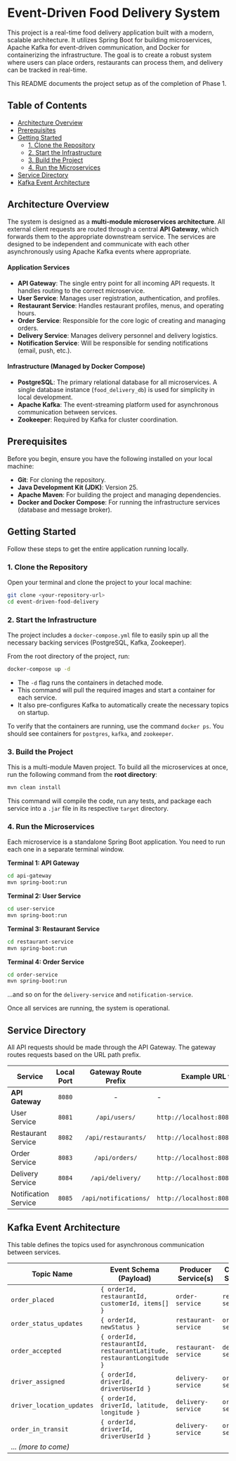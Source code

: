 # Event-Driven Food Delivery System

This project is a real-time food delivery application built with a modern, scalable architecture. It utilizes Spring
Boot for building microservices, Apache Kafka for event-driven communication, and Docker for containerizing the
infrastructure. The goal is to create a robust system where users can place orders, restaurants can process them, and
delivery can be tracked in real-time.

This README documents the project setup as of the completion of Phase 1.

## Table of Contents

- [Architecture Overview](#architecture-overview)
- [Prerequisites](#prerequisites)
- [Getting Started](#getting-started)
    - [1. Clone the Repository](#1-clone-the-repository)
    - [2. Start the Infrastructure](#2-start-the-infrastructure)
    - [3. Build the Project](#3-build-the-project)
    - [4. Run the Microservices](#4-run-the-microservices)
- [Service Directory](#service-directory)
- [Kafka Event Architecture](#kafka-event-architecture)

## Architecture Overview

The system is designed as a **multi-module microservices architecture**. All external client requests are routed through
a central **API Gateway**, which forwards them to the appropriate downstream service. The services are designed to be
independent and communicate with each other asynchronously using Apache Kafka events where appropriate.

#### Application Services

- **API Gateway**: The single entry point for all incoming API requests. It handles routing to the correct microservice.
- **User Service**: Manages user registration, authentication, and profiles.
- **Restaurant Service**: Handles restaurant profiles, menus, and operating hours.
- **Order Service**: Responsible for the core logic of creating and managing orders.
- **Delivery Service**: Manages delivery personnel and delivery logistics.
- **Notification Service**: Will be responsible for sending notifications (email, push, etc.).

#### Infrastructure (Managed by Docker Compose)

- **PostgreSQL**: The primary relational database for all microservices. A single database instance (`food_delivery_db`)
  is used for simplicity in local development.
- **Apache Kafka**: The event-streaming platform used for asynchronous communication between services.
- **Zookeeper**: Required by Kafka for cluster coordination.

## Prerequisites

Before you begin, ensure you have the following installed on your local machine:

- **Git**: For cloning the repository.
- **Java Development Kit (JDK)**: Version 25.
- **Apache Maven**: For building the project and managing dependencies.
- **Docker and Docker Compose**: For running the infrastructure services (database and message broker).

## Getting Started

Follow these steps to get the entire application running locally.

### 1. Clone the Repository

Open your terminal and clone the project to your local machine:

```bash
git clone <your-repository-url>
cd event-driven-food-delivery
```

### 2. Start the Infrastructure

The project includes a `docker-compose.yml` file to easily spin up all the necessary backing services (PostgreSQL,
Kafka, Zookeeper).

From the root directory of the project, run:

```bash
docker-compose up -d
```

- The `-d` flag runs the containers in detached mode.
- This command will pull the required images and start a container for each service.
- It also pre-configures Kafka to automatically create the necessary topics on startup.

To verify that the containers are running, use the command `docker ps`. You should see containers for `postgres`,
`kafka`, and `zookeeper`.

### 3. Build the Project

This is a multi-module Maven project. To build all the microservices at once, run the following command from the **root
directory**:

```bash
mvn clean install
```

This command will compile the code, run any tests, and package each service into a `.jar` file in its respective
`target` directory.

### 4. Run the Microservices

Each microservice is a standalone Spring Boot application. You need to run each one in a separate terminal window.

**Terminal 1: API Gateway**

```bash
cd api-gateway
mvn spring-boot:run
```

**Terminal 2: User Service**

```bash
cd user-service
mvn spring-boot:run
```

**Terminal 3: Restaurant Service**

```bash
cd restaurant-service
mvn spring-boot:run
```

**Terminal 4: Order Service**

```bash
cd order-service
mvn spring-boot:run
```

...and so on for the `delivery-service` and `notification-service`.

Once all services are running, the system is operational.

## Service Directory

All API requests should be made through the API Gateway. The gateway routes requests based on the URL path prefix.

| Service              | Local Port | Gateway Route Prefix  | Example URL through Gateway                   |
|----------------------|:----------:|:---------------------:|-----------------------------------------------|
| **API Gateway**      |   `8080`   |           -           | -                                             |
| User Service         |   `8081`   |     `/api/users/`     | `http://localhost:8080/api/users/{endpoint}`  |
| Restaurant Service   |   `8082`   |  `/api/restaurants/`  | `http://localhost:8080/api/restaurants/...`   |
| Order Service        |   `8083`   |    `/api/orders/`     | `http://localhost:8080/api/orders/...`        |
| Delivery Service     |   `8084`   |   `/api/delivery/`    | `http://localhost:8080/api/delivery/...`      |
| Notification Service |   `8085`   | `/api/notifications/` | `http://localhost:8080/api/notifications/...` |

## Kafka Event Architecture

This table defines the topics used for asynchronous communication between services.

| Topic Name                | Event Schema (Payload)                                               | Producer Service(s)  | Consumer Service(s)  |
|---------------------------|----------------------------------------------------------------------|----------------------|----------------------|
| `order_placed`            | `{ orderId, restaurantId, customerId, items[] }`                     | `order-service`      | `restaurant-service` |
| `order_status_updates`    | `{ orderId, newStatus }`                                             | `restaurant-service` | `order-service`      |
| `order_accepted`          | `{ orderId, restaurantId, restaurantLatitude, restaurantLongitude }` | `restaurant-service` | `delivery-service`   |
| `driver_assigned`         | `{ orderId, driverId, driverUserId }`                                | `delivery-service`   | `order-service`      |
| `driver_location_updates` | `{ orderId, driverId, latitude, longitude }`                         | `delivery-service`   | `order-service`      |
| `order_in_transit`        | `{ orderId, driverId, driverUserId }`                                | `delivery-service`   | `order-service`      |
| ... *(more to come)*      |                                                                      |                      |                      |